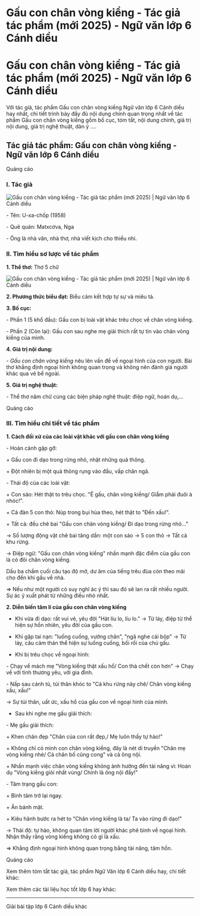 # Gấu con chân vòng kiềng - Tác giả tác phẩm (mới 2025) - Ngữ văn lớp 6 Cánh diều

# Gấu con chân vòng kiềng - Tác giả tác phẩm (mới 2025) - Ngữ văn lớp 6 Cánh diều

Với tác giả, tác phẩm Gấu con chân vòng kiềng Ngữ văn lớp 6 Cánh diều hay nhất, chi tiết trình bày đầy đủ nội dung chính quan trọng nhất về tác phẩm Gấu con chân vòng kiềng gồm bố cục, tóm tắt, nội dung chính, giá trị nội dung, giá trị nghệ thuật, dàn ý ....

## Tác giả tác phẩm: Gấu con chân vòng kiềng - Ngữ văn lớp 6 Cánh diều

Quảng cáo

### **I. Tác giả**

![Gấu con chân vòng kiềng - Tác giả tác phẩm \(mới 2025\) | Ngữ văn lớp 6 Cánh diều](https://vietjack.com/soan-van-lop-6-cd/images/tac-gia-tac-pham-gau-con-chan-vong-kieng-77494.png)

\- Tên: U-xa-chốp (1958)

\- Quê quán: Matxcơva, Nga

\- Ông là nhà văn, nhà thơ, nhà viết kịch cho thiếu nhi. 

### **II. Tìm hiểu sơ lược về tác phẩm**

**1\. Thể thơ:** Thơ 5 chữ

![Gấu con chân vòng kiềng - Tác giả tác phẩm \(mới 2025\) | Ngữ văn lớp 6 Cánh diều](https://vietjack.com/soan-van-lop-6-cd/images/tac-gia-tac-pham-gau-con-chan-vong-kieng-77493.png)

**2\. Phương thức biểu đạt:** Biểu cảm kết hợp tự sự và miêu tả.

**3\. Bố cục:**

\- Phần 1 (5 khổ đầu): Gấu con bị loài vật khác trêu chọc về chân vòng kiềng.

\- Phần 2 (Còn lại): Gấu con sau nghe mẹ giải thích rất tự tin vào chân vòng kiềng của mình.

**4\. Giá trị nội dung:**

\- _Gấu con chân vòng kiềng_ nêu lên vấn đề về ngoại hình của con người. Bài thơ khẳng định ngoại hình không quan trọng và không nên đánh giá người khác qua vẻ bề ngoài.

**5\. Giá trị nghệ thuật:**

\- Thể thơ năm chữ cùng các biện pháp nghệ thuật: điệp ngữ, hoán dụ,...

Quảng cáo

### **III. Tìm hiểu chi tiết về tác phẩm**

**1\. Cách đối xử của các loài vật khác với gấu con chân vòng kiềng**

\- Hoàn cảnh gặp gỡ: 

\+ Gấu con đi dạo trong rừng nhỏ, nhặt những quả thông.

\+ Đột nhiên bị một quả thông rụng vào đầu, vấp chân ngã.

\- Thái độ của các loài vật:

\+ Con sáo: Hét thật to trêu chọc. "Ê gấu, chân vòng kiềng/ Giẫm phải đuôi à nhóc!".

\+ Cả đàn 5 con thỏ: Núp trong bụi hùa theo, hét thật to "Đến xấu!".

\+ Tất cả: đều chê bai "Gấu con chân vòng kiềng/ Đi dạo trong rừng nhỏ..."

→ Số lượng động vật chê bai tăng dần: một con sáo → 5 con thỏ → Tất cả khu rừng. 

→ Điệp ngữ: "Gấu con chân vòng kiềng" nhấn mạnh đặc điểm của gấu con là có đôi chân vòng kiềng.

Dấu ba chấm cuối câu tạo độ mở, dư âm của tiếng trêu đùa còn theo mãi cho đến khi gấu về nhà.

=> Nếu như một người có suy nghĩ ác ý thì sau đó sẽ lan ra rất nhiều người. Sự ác ý xuất phát từ những điều nhỏ nhất.

**2\. Diễn biến tâm lí của gấu con chân vòng kiềng**

* Khi vừa đi dạo: rất vui vẻ, yêu đời "Hát líu lo, líu lo." → Từ láy, điệp từ thể hiện sự hồn nhiên, yêu đời của gấu con.

* Khi gặp tai nạn: "luống cuống, vướng chân", "ngã nghe cái bộp" → Từ láy, câu cảm thán thể hiện sự luống cuống, bối rối của chú gấu.

* Khi bị trêu chọc về ngoại hình: 

\- Chạy về mách mẹ "Vòng kiềng thật xấu hổ/ Con thà chết còn hơn" → Chạy về với tình thương yêu, với gia đình.

\- Nấp sau cánh tủ, tủi thân khóc to "Cả khu rừng này chê/ Chân vòng kiềng xấu, xấu!"

→ Sự tủi thân, uất ức, xấu hổ của gấu con về ngoại hình của mình.

* Sau khi nghe mẹ gấu giải thích: 

\- Mẹ gấu giải thích: 

\+ Khen chân đẹp "Chân của con rất đẹp,/ Mẹ luôn thấy tự hào!"

\+ Không chỉ có mình con chân vòng kiềng, đây là nét di truyền "Chân mẹ vòng kiềng nhé/ Cả chân bố cũng cong" và cả ông nội.

\+ Nhấn mạnh việc chân vòng kiềng không ảnh hưởng đến tài năng vì: Hoán dụ "Vòng kiềng giỏi nhất vùng/ Chính là ông nội đấy!"

\- Tâm trạng gấu con:

\+ Bình tâm trở lại ngay.

\+ Ăn bánh mật.

\+ Kiêu hãnh bước ra hét to "Chân vòng kiềng là ta/ Ta vào rừng đi dạo!"

→ Thái độ: tự hào, không quan tâm lời người khác phê bình về ngoại hình. Nhận thấy rằng vòng kiềng không có gì là xấu.

=> Khẳng định ngoại hình không quan trọng bằng tài năng, tâm hồn.

Quảng cáo

Xem thêm tóm tắt tác giả, tác phẩm Ngữ Văn lớp 6 Cánh diều hay, chi tiết khác:

Xem thêm các tài liệu học tốt lớp 6 hay khác:

* * *

Giải bài tập lớp 6 Cánh diều khác
